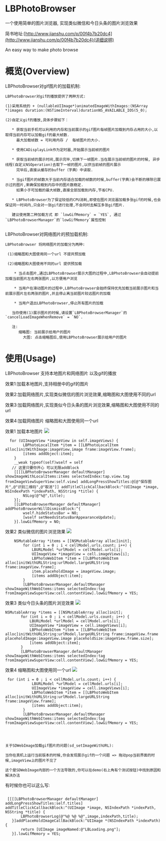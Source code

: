 # LBPhotoBrowser

一个使用简单的图片浏览器, 实现类似微信和今日头条的图片浏览效果

简书地址:[http://www.jianshu.com/p/00f4b7b20dc4](http://www.jianshu.com/p/00f4b7b20dc4)(详细说明)

An easy way to make photo browse

# 概览(Overview)

LBPhotoBrowser对gif图片的加载机制:
```
LBPhotoBrowser对gif的播放提供了两种方式:

(1)采用系统的 + (nullableUIImage*)animatedImageWithImages:(NSArray *)images duration:(NSTimeInterval)durationNS_AVAILABLE_IOS(5_0);

(2)自定义gif的播放,具体步骤如下：

   * 获取当前手机可以利用的内存和当前展示的gif图片每帧图片加载到内存占用的大小,以取得当前内存可以加载gif的最大帧数.
     最大加载帧数 = 可利用内存 /  每帧图片的大小.
     
   * 使用CADisplayLink作为定时器,开始展示当前帧的图片
   
   * 获取当前帧的展示时间,展示完毕,切换下一帧图片.当在展示当前帧的图片的时候, 异步线程(自定义NSOperation)去取下一帧的图片,以供当前帧的图片展示
     完毕后,直接从缓存的buffer（字典）中读取.
     
   * 当gif图片的帧数大于当前内存适合加载的帧数的时候,buffer(字典)会不断的移除已展示过的图片,来确保加载到内存中的图片数稳定.
     如果小于可加载的最大帧数,直接全部加载到内存,节省CPU.
     
   * LBPhotoBrowser为了保证较低的CPU消耗,即使在图片浏览器加载多张gif的时候,也会保证同一时间内,只会对一张gif进行处理,不会同时去解压多张gif图片.
   
   建议使用第二种加载方式 即 `lowGifMemory` = `YES`, 通过`LBPhotoBrowserManager`的`lowGifMemory`属性控制
   
```
LBPhotoBrowser对网络图片的预加载机制:

```
LBPhotoBrowser 将网络图片的加载分为两种:
  
 (1)缩略图和大图使用同一个url 不提共预加载
 
 (2)缩略图和大图使用不同的url 提供预加载  
 
    * 当点击图片,通过LBPhotoBrowser展示大图的过程中,LBPhotoBrowser会自动提前加载当前图片左右两张图片,以方便用户浏览
    
    * 当用户在滑动图片的过程中,LBPhotoBrowser会始终保持优先加载当前展示图片和当前展示图片左右两张的图片,并且停止离当前图片较远图片的加载
    
    * 当用户退出LBPhotoBrowser,停止所有图片的加载
   
   当你使用(1)展示图片的时候,请设置`LBPhotoBrowserManager`的`cancelLoadImageWhenRemove` = `NO`. 
   
   注:
      缩略图: 当前展示给用户的图片
        大图: 点击缩略图后,使用LBPhotoBrowser展示给用户的图片
```

# 使用(Usage)

LBPhotoBrowser 支持本地图片和网络图片 以及gif的播放

效果1:加载本地图片,支持相册中的gif的图片 

效果2:加载网络图片,实现类似微信的图片浏览效果,缩略图和大图使用不同的url

效果3:加载网络图片,实现类似今日头条的图片浏览效果,缩略图和大图使用不同的url

效果4:加载网络图片 缩略图和大图使用同一个url


效果1 加载本地图片
![](https://github.com/tianliangyihou/zhuxian/blob/master/effect0.gif?raw=true)

```obj-c
  for (UIImageView *imageView in self.imageViews) {
        LBPhotoLocalItem *item = [[LBPhotoLocalItem alloc]initWithImage:imageView.image frame:imageView.frame];
        [items addObject:item];
    }
    __weak typeof(self)wself = self
   // 这里只要你开心 可以无限addBlock
    [[[[LBPhotoBrowserManager defaultManager] showImageWithLocalItems:items selectedIndex:tap.view.tag fromImageViewSuperView:self.view] addLongPressShowTitles:@[@"保存图片",@"识别二维码",@"取消"]] addTitleClickCallbackBlock:^(UIImage *image, NSIndexPath *indexPath, NSString *title) {
        NSLog(@"%@",title);
    }];
    [[LBPhotoBrowserManager defaultManager] addPhotoBrowserWillDismissBlock:^{
        wself.hideStatusBar = NO;
        [wself setNeedsStatusBarAppearanceUpdate];
    }].lowGifMemory = NO;
 ```
效果2 类似微信的图片浏览效果
![](https://github.com/tianliangyihou/zhuxian/blob/master/effect1.gif?raw=true)

```obj-c
    NSMutableArray *items = [[NSMutableArray alloc]init];
        for (int i = 0 ; i < cellModel.urls.count; i++) {
            LBURLModel *urlModel = cellModel.urls[i];
            UIImageView *imageView = cell.imageViews[i];
            LBPhotoWebItem *item = [[LBPhotoWebItem alloc]initWithURLString:urlModel.largeURLString frame:imageView.frame];
            item.placeholdImage = imageView.image;
            [items addObject:item];
        }
        [LBPhotoBrowserManager.defaultManager showImageWithWebItems:items selectedIndex:tag fromImageViewSuperView:cell.contentView].lowGifMemory = YES;
 ```

效果3 类似今日头条的图片浏览效果
![](https://github.com/tianliangyihou/zhuxian/blob/master/effect2.gif?raw=true)

 ```obj-c
 NSMutableArray *items = [[NSMutableArray alloc]init];
        for (int i = 0 ; i < cellModel.urls.count; i++) {
            LBURLModel *urlModel = cellModel.urls[i];
            UIImageView *imageView = cell.imageViews[i];
            LBPhotoWebItem *item = [[LBPhotoWebItem alloc]initWithURLString:urlModel.largeURLString frame:imageView.frame placeholdImage:imageView.image placeholdSize:imageView.frame.size];
            [items addObject:item];
        }
        [LBPhotoBrowserManager.defaultManager showImageWithWebItems:items selectedIndex:tag fromImageViewSuperView:cell.contentView].lowGifMemory = YES;
 ```

效果4  缩略图和大图使用同一个url
![](https://github.com/tianliangyihou/zhuxian/blob/master/effect3.gif?raw=true)

```objc
 for (int i = 0 ; i < cellModel.urls.count; i++) {
            LBURLModel *urlModel = cellModel.urls[i];
            UIImageView *imageView = cell.imageViews[i];
            LBPhotoWebItem *item = [[LBPhotoWebItem alloc]initWithURLString:urlModel.largeURLString frame:imageView.frame];
            [items addObject:item];
        }
        [LBPhotoBrowserManager.defaultManager showImageWithWebItems:items selectedIndex:tag fromImageViewSuperView:cell.contentView].lowGifMemory = YES;
      
```



 
 


```objc

```


```objc

```

```objc
关于SDWebImage加载gif图片的问题(sd_setImageWithURL):

当你在真机上运行当前版本的时候,你会发现展示gif的一个问题 => 拖动pop当前界面的时候,imageView上的图片不见了

这个是SDWebImage内部的一个方法导致的,你可以在demo(右上角有个测试按钮)中找到原因和解决办法

```
 
 有时候你也可以这么写:
 ```obj-c
   
  [[[[LBPhotoBrowserManager defaultManager] addLongPressShowTitles:self.titles] addTitleClickCallbackBlock:^(UIImage *image, NSIndexPath *indexPath, NSString *title) {
        LBPhotoBrowserLog(@"%@ %@ %@",image,indexPath,title);
    }]addPlaceHoldImageCallBackBlock:^UIImage *(NSIndexPath *indexPath) {
        return [UIImage imageNamed:@"LBLoading.png"];
    }].lowGifMemory = YES;
 
```

 ```obj-c
 
 ```
